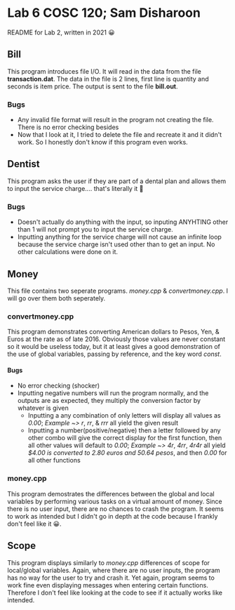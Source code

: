 # Lab 6 COSC 120; Sam Disharoon

README for Lab 2, written in 2021 :grinning:

## Bill

This program introduces file I/O. It will read in the data from the file **transaction.dat**. The data in the file is 2 lines, first line is quantity and seconds is item price. The output is sent to the file **bill.out**. 

### Bugs
- Any invalid file format will result in the program not creating the file. There is no error checking besides 
- Now that I look at it, I tried to delete the file and recreate it and it didn't work. So I honestly don't know if this program even works.

## Dentist

This program asks the user if they are part of a dental plan and allows them to input the service charge.... that's literally it :poop:

### Bugs
- Doesn't actually do anything with the input, so inputing ANYHTING other than 1 will not prompt you to input the service charge. 
- Inputting anything for the service charge will not cause an infinite loop because the service charge isn't used other than to get an input. No other calculations were done on it.

## Money

This file contains two seperate programs. _money.cpp_ & _convertmoney.cpp_. I will go over them both seperately. 

### convertmoney.cpp

This program demonstrates converting American dollars to Pesos, Yen, & Euros at the rate as of late 2016. Obviously those values are never constant so it would be useless today, but it at least gives a good demonstration of the use of global variables, passing by reference, and the key word _const_.

#### Bugs
- No error checking (shocker)
- Inputting negative numbers will run the program normally, and the outputs are as expected, they multiply the conversion factor by whatever is given
	* Inputting a any combination of only letters will display all values as _0.00_; _Example ~>_ *r*, *rr*, & *rrr* all yield the given result
	* Inputting a number(positive/negative) then a letter followed by any other combo will give the correct display for the first function, then all other values will default to _0.00_; _Example ~>_ *4r*, *4rr*, *4r4r* all yield  _$4.00 is converted to 2.80 euros and 50.64 pesos_, and then _0.00_ for all other functions

### money.cpp

This program demostrates the differences between the global and local variables by performing various tasks on a virtual amount of money. Since there is no user input, there are no chances to crash the program. It seems to work as intended but I didn't go in depth at the code because I frankly don't feel like it :grinning:.

## Scope

This program displays similarly to _money.cpp_ differences of scope for local/global variables. Again, where there are no user inputs, the program has no way for the user to try and crash it. Yet again, program seems to work fine even displaying messages when entering certain functions. Therefore I don't feel like looking at the code to see if it actually works like intended. 
